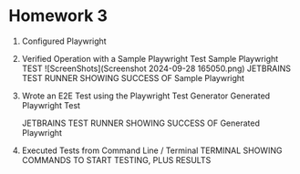 ﻿# Homework 3

1. Configured Playwright
2. Verified Operation with a Sample Playwright Test
   Sample Playwright TEST
    ![ScreenShots](Screenshot 2024-09-28 165050.png)
   JETBRAINS TEST RUNNER SHOWING SUCCESS OF Sample Playwright
  
3. Wrote an E2E Test using the Playwright Test Generator
   Generated Playwright Test
   
   JETBRAINS TEST RUNNER SHOWING SUCCESS OF Generated Playwright
  
4. Executed Tests from Command Line / Terminal
   TERMINAL SHOWING COMMANDS TO START TESTING, PLUS RESULTS
  
